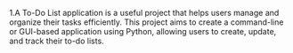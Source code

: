 1.A To-Do List application is a useful project that helps users manage and organize their tasks efficiently. 
This project aims to create a command-line or GUI-based application using Python, allowing users to create, update, and track their to-do lists.
